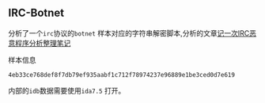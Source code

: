 ## IRC-Botnet
分析了一个`irc`协议的`botnet` 样本对应的字符串解密脚本,分析的文章[记一次IRC恶意程序分析整理笔记](https://www.yuque.com/chenxiong-yse0s/xn9oiv/fq93ep)

样本信息
```shell
4eb33ce768def8f7db79ef935aabf1c712f78974237e96889e1be3ced0d7e619
```

内部的`idb`数据需要使用`ida7.5` 打开。